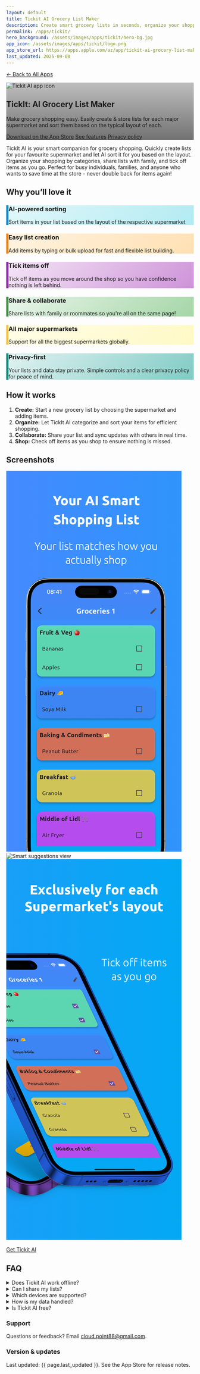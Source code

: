 ```yaml
---
layout: default
title: Tickit AI Grocery List Maker
description: Create smart grocery lists in seconds, organize your shopping by the order they appear in the shop using AI.
permalink: /apps/tickit/
hero_background: /assets/images/apps/tickit/hero-bg.jpg
app_icon: /assets/images/apps/tickit/logo.png
app_store_url: https://apps.apple.com/az/app/tickit-ai-grocery-list-maker/id6744145899
last_updated: 2025-09-08
---
```


<p>
    <a href="/apps/">← Back to All Apps</a>
</p>
<!-- HERO -->
<section class="hero app-hero" style="background-image: linear-gradient(to bottom, rgba(0,0,0,.25), rgba(0,0,0,.55)), url('{{ page.hero_background }}');">
        <div class="hero-inner">
                <img class="app-icon" src="{{ page.app_icon }}" alt="Tickit AI app icon" width="88" height="88" />
                <h1 class="hero-title">TickIt: AI Grocery List Maker</h1>
                <p class="hero-subtitle">
                        Make grocery shopping easy. Easily create & store lists for each major supermarket and sort them based on the typical layout of each.
                </p>
                <div class="hero-ctas">
                        <a class="btn btn-primary" href="{{ page.app_store_url }}">Download on the App&nbsp;Store</a>
                        <a class="btn btn-ghost" href="#features">See features</a>
                        <a class="btn btn-ghost" href="/apps/tickit/privacy-policy/">Privacy&nbsp;policy</a>
                </div>
        </div>
</section>

<!-- SHORT PITCH -->
<section class="section lead">
        <p>
                TickIt AI is your smart companion for grocery shopping. Quickly create lists for your favourite supermarket and let AI sort it for you based on the layout. Organize your shopping by categories, share lists with family, and tick off items as you go. Perfect for busy individuals, families, and anyone who wants to save time at the store - never double back for items again!
        </p>
</section>

<!-- FEATURES -->
<section class="section" id="features">
        <h2 class="section-title">Why you’ll love it</h2>
        <div class="grid-cards">
                <article class="card" style="background: linear-gradient(135deg, #e0f7fa 0%, #b2ebf2 100%); border-left: 6px solid #0288d1;">
                        <h3 class="card-title">AI-powered sorting</h3>
                        <p class="card-body">Sort items in your list based on the layout of the respective supermarket</p>
                </article>
                <article class="card" style="background: linear-gradient(135deg, #fff3e0 0%, #ffe0b2 100%); border-left: 6px solid #f57c00;">
                        <h3 class="card-title">Easy list creation</h3>
                        <p class="card-body">Add items by typing or bulk upload for fast and flexible list building.</p>
                </article>
                <article class="card" style="background: linear-gradient(135deg, #f3e5f5 0%, #ce93d8 100%); border-left: 6px solid #8e24aa;">
                        <h3 class="card-title">Tick items off</h3>
                        <p class="card-body">Tick off items as you move around the shop so you have confidence nothing is left behind.</p>
                </article>
                <article class="card" style="background: linear-gradient(135deg, #e8f5e9 0%, #a5d6a7 100%); border-left: 6px solid #388e3c;">
                        <h3 class="card-title">Share & collaborate</h3>
                        <p class="card-body">Share lists with family or roommates so you're all on the same page!</p>
                </article>
                <article class="card" style="background: linear-gradient(135deg, #fffde7 0%, #fff9c4 100%); border-left: 6px solid #fbc02d;">
                        <h3 class="card-title">All major supermarkets</h3>
                        <p class="card-body">Support for all the biggest supermarkets globally.</p>
                </article>
                <article class="card" style="background: linear-gradient(135deg, #e0f2f1 0%, #80cbc4 100%); border-left: 6px solid #00897b;">
                        <h3 class="card-title">Privacy-first</h3>
                        <p class="card-body">Your lists and data stay private. Simple controls and a clear privacy policy for peace of mind.</p>
                </article>
        </div>
</section>

<!-- HOW IT WORKS -->
<section class="section">
        <h2 class="section-title">How it works</h2>
        <ol class="steps">
                <li><strong>Create:</strong> Start a new grocery list by choosing the supermarket and adding items.</li>
                <li><strong>Organize:</strong> Let TickIt AI categorize and sort your items for efficient shopping.</li>
                <li><strong>Collaborate:</strong> Share your list and sync updates with others in real time.</li>
                <li><strong>Shop:</strong> Check off items as you shop to ensure nothing is missed.</li>
        </ol>
</section>

<!-- SCREENSHOTS (placeholders you can replace) -->
<section class="section">
        <h2 class="section-title">Screenshots</h2>
        <div class="grid-screens">
                <img src="/assets/images/apps/tickit/1.png" alt="Tickit AI list creation screen" />
                <img src="/assets/images/apps/tickit/2.png" alt="Smart suggestions view" />
                <img src="/assets/images/apps/tickit/3.png" alt="Organized grocery list" />
        </div>
        <p class="section-cta"><a class="btn btn-primary" href="{{ page.app_store_url }}">Get Tickit AI</a></p>
</section>

<!-- FAQ -->
<section class="section">
        <h2 class="section-title">FAQ</h2>
        <details>
                <summary>Does Tickit AI work offline?</summary>
                <p>You can create and manage lists offline. Some features, like AI sorting and syncing, require an internet connection.</p>
        </details>
        <details>
                <summary>Can I share my lists?</summary>
                <p>Yes! Share and collaborate on lists with family or friends.</p>
        </details>
        <details>
                <summary>Which devices are supported?</summary>
                <p>Tickit AI works on iPhone and iPad with recent iOS/iPadOS versions. See the App Store for details.</p>
        </details>
        <details>
                <summary>How is my data handled?</summary>
                <p>Your privacy is important. Read the <a href="/apps/tickit/privacy-policy/">Privacy Policy</a> for full details.</p>
        </details>
        <details>
                <summary>Is Tickit AI free?</summary>
                <p>TickIt AI is free for all to use!</p>
        </details>
</section>

<!-- META / SUPPORT -->
<section class="section meta">
    <div class="meta-grid">
        <div>
            <h3>Support</h3>
            <p>Questions or feedback? Email <a href="mailto:cloud.point88@gmail.com">cloud.point88@gmail.com</a>.</p>
        </div>
        <div>
            <h3>Version & updates</h3>
            <p>Last updated: <time datetime="{{ page.last_updated }}">{{ page.last_updated }}</time>. See the App Store for release notes.</p>
        </div>
    </div>
</section>
